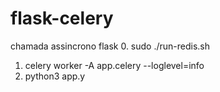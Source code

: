 # flask-celery
chamada assincrono flask
0. sudo ./run-redis.sh
1. celery worker -A app.celery --loglevel=info
2. python3 app.y

